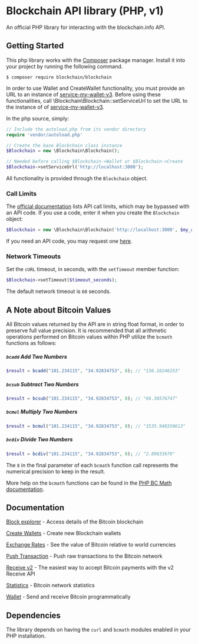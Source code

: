 Blockchain API library (PHP, v1)
================================

An official PHP library for interacting with the blockchain.info API.


Getting Started
---------------

This php library works with the [Composer](https://getcomposer.org/) package manager. Install it into your project by running the following command.

```
$ composer require blockchain/blockchain
```

In order to use Wallet and CreateWallet functionality, you must provide an URL to an instance of [service-my-wallet-v3](https://github.com/blockchain/service-my-wallet-v3).
Before using these functionalities, call \Blockchain\Blockchain::setServiceUrl to set the URL to the instance of of [service-my-wallet-v3](https://github.com/blockchain/service-my-wallet-v3).

In the php source, simply:
```php
// Include the autoload.php from its vendor directory
require 'vendor/autoload.php'

// Create the base Blockchain class instance
$Blockchain = new \Blockchain\Blockchain();

// Needed before calling $Blockchain->Wallet or $Blockchain->Create
$Blockchain->setServiceUrl('http://localhost:3000');
```

All functionality is provided through the `Blockchain` object.

### Call Limits

The [official documentation](https://blockchain.info/api) lists API call limits, which may be bypassed with an API code. If you use a code, enter it when you create the `Blockchain` object:

```php
$Blockchain = new \Blockchain\Blockchain('http://localhost:3000', $my_api_code);
```

If you need an API code, you may request one [here](https://blockchain.info/api/api_create_code).

### Network Timeouts

Set the `cURL` timeout, in seconds, with the `setTimeout` member function:

```php
$Blockchain->setTimeout($timeout_seconds);
```

The default network timeout is `60` seconds.


A Note about Bitcoin Values
---------------------------

All Bitcoin values returned by the API are in string float format, in order to preserve full value precision. It is recommended that all arithmetic operations performed on Bitcoin values within PHP utilize the `bcmath` functions as follows:

##### `bcadd` Add Two Numbers

 ```php
 $result = bcadd("101.234115", "34.92834753", 8); // "136.16246253"
 ```

##### `bcsub` Subtract Two Numbers

```php
$result = bcsub("101.234115", "34.92834753", 8); // "66.30576747"
```

##### `bcmul` Multiply Two Numbers

```php
$result = bcmul("101.234115", "34.92834753", 8); // "3535.940350613"
```

##### `bcdiv` Divide Two Numbers

```php
$result = bcdiv("101.234115", "34.92834753", 8); // "2.89833679"
```

The `8` in the final parameter of each `bcmath` function call represents the numerical precision to keep in the result.

More help on the `bcmath` functions can be found in the [PHP BC Math documentation](http://php.net/manual/en/ref.bc.php).


Documentation
-------------

[Block explorer](docs/blockexplorer.md) - Access details of the Bitcoin blockchain

[Create Wallets](docs/create.md) - Create new Blockchain wallets

[Exchange Rates](docs/rates.md) - See the value of Bitcoin relative to world currencies

[Push Transaction](docs/pushtx.md) - Push raw transactions to the Bitcoin network

[Receive v2](docs/v2/receive.md) - The easiest way to accept Bitcoin payments with the v2 Receive API

[Statistics](docs/stats.md) - Bitcoin network statistics

[Wallet](docs/wallet.md) - Send and receive Bitcoin programmatically



Dependencies
------------

The library depends on having the `curl` and `bcmath` modules enabled in your PHP installation.
